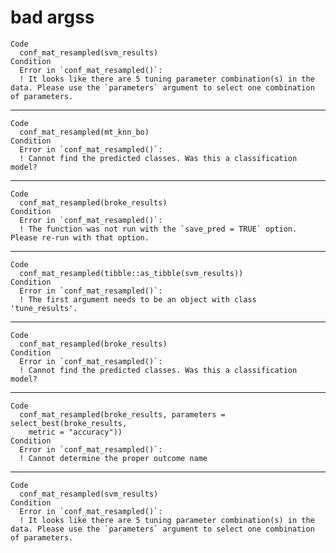 # bad argss

    Code
      conf_mat_resampled(svm_results)
    Condition
      Error in `conf_mat_resampled()`:
      ! It looks like there are 5 tuning parameter combination(s) in the data. Please use the `parameters` argument to select one combination of parameters.

---

    Code
      conf_mat_resampled(mt_knn_bo)
    Condition
      Error in `conf_mat_resampled()`:
      ! Cannot find the predicted classes. Was this a classification model?

---

    Code
      conf_mat_resampled(broke_results)
    Condition
      Error in `conf_mat_resampled()`:
      ! The function was not run with the `save_pred = TRUE` option. Please re-run with that option.

---

    Code
      conf_mat_resampled(tibble::as_tibble(svm_results))
    Condition
      Error in `conf_mat_resampled()`:
      ! The first argument needs to be an object with class 'tune_results'.

---

    Code
      conf_mat_resampled(broke_results)
    Condition
      Error in `conf_mat_resampled()`:
      ! Cannot find the predicted classes. Was this a classification model?

---

    Code
      conf_mat_resampled(broke_results, parameters = select_best(broke_results,
        metric = "accuracy"))
    Condition
      Error in `conf_mat_resampled()`:
      ! Cannot determine the proper outcome name

---

    Code
      conf_mat_resampled(svm_results)
    Condition
      Error in `conf_mat_resampled()`:
      ! It looks like there are 5 tuning parameter combination(s) in the data. Please use the `parameters` argument to select one combination of parameters.

